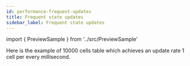 ```yaml
---
id: performance-frequent-updates
title: Frequent state updates
sidebar_label: Frequent state updates
---
```


import { PreviewSample } from '../src/PreviewSample'

Here is the example of 10000 cells table which achieves an update rate 1 cell per every millisecond.

<PreviewSample example="performance-demo-large-table" />

